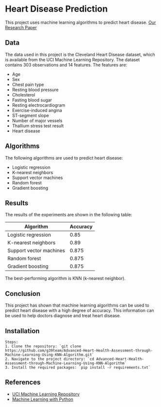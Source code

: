 
# Heart Disease Prediction

This project uses machine learning algorithms to predict heart disease.
[Our Research Paper](https://drive.google.com/file/d/1OtKR9jZO6o73uZLJqV4ECM2KmHE9Xt1m/view?usp=sharing)

## Data

The data used in this project is the Cleveland Heart Disease dataset, which is available from the UCI Machine Learning Repository. The dataset contains 303 observations and 14 features. The features are:

* Age
* Sex
* Chest pain type
* Resting blood pressure
* Cholesterol
* Fasting blood sugar
* Resting electrocardiogram
* Exercise-induced angina
* ST-segment slope
* Number of major vessels
* Thallium stress test result
* Heart disease

## Algorithms

The following algorithms are used to predict heart disease:

* Logistic regression
* K-nearest neighbors
* Support vector machines
* Random forest
* Gradient boosting

## Results

The results of the experiments are shown in the following table:

| Algorithm | Accuracy |
|---|---|
| Logistic regression | 0.85 |
| K-nearest neighbors | 0.89 |
| Support vector machines | 0.875 |
| Random forest | 0.875 |
| Gradient boosting | 0.875 |

The best-performing algorithm is KNN (k-nearest neighbor).

## Conclusion

This project has shown that machine learning algorithms can be used to predict heart disease with a high degree of accuracy. This information can be used to help doctors diagnose and treat heart disease.

## Installation

```
Steps:
1. Clone the repository: `git clone https://github.com/g39team/Advanced-Heart-Health-Assessment-through-Machine-Learning-Using-KNN-Algorithm.git`
2. Navigate to the project directory: `cd Advanced-Heart-Health-Assessment-through-Machine-Learning-Using-KNN-Algorithm`
3. Install the required packages: `pip install -r requirements.txt`
```

## References

* [UCI Machine Learning Repository](https://archive.ics.uci.edu/ml/datasets/Heart+Disease)
* [Machine Learning with Python](https://pyimagesearch.com/2019/01/14/machine-learning-in-python/)
